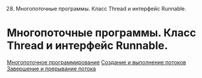 28. Многопоточные программы. Класс Thread и интерфейс Runnable.

# Многопоточные программы. Класс Thread и интерфейс Runnable.
[Многопоточное программирование](https://metanit.com/java/tutorial/8.1.php)
[Создание и выполнение потоков](https://metanit.com/java/tutorial/8.2.php)
[Завершение и прерывание потока](https://metanit.com/java/tutorial/8.4.php)